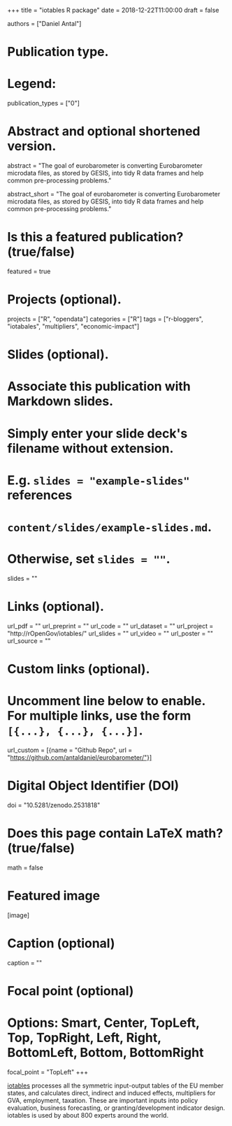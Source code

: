 +++
title = "iotables R package"
date = 2018-12-22T11:00:00
draft = false

authors = ["Daniel Antal"]

# Publication type.
# Legend:

publication_types = ["0"]

# Abstract and optional shortened version.
abstract = "The goal of eurobarometer is converting Eurobarometer microdata files, as stored by GESIS, into tidy R data frames and help common pre-processing problems."

abstract_short = "The goal of eurobarometer is converting Eurobarometer microdata files, as stored by GESIS, into tidy R data frames and help common pre-processing problems."

# Is this a featured publication? (true/false)
featured = true

# Projects (optional).
projects = ["R", "opendata"]
categories = ["R"]
tags = ["r-bloggers", "iotabales", "multipliers", "economic-impact"]

# Slides (optional).
#   Associate this publication with Markdown slides.
#   Simply enter your slide deck's filename without extension.
#   E.g. `slides = "example-slides"` references 
#   `content/slides/example-slides.md`.
#   Otherwise, set `slides = ""`.
slides = ""

# Links (optional).
url_pdf = ""
url_preprint = ""
url_code = ""
url_dataset = ""
url_project = "http://rOpenGov/iotables/"
url_slides = ""
url_video = ""
url_poster = ""
url_source = ""

# Custom links (optional).
#   Uncomment line below to enable. For multiple links, use the form `[{...}, {...}, {...}]`.
url_custom = [{name = "Github Repo", url = "https://github.com/antaldaniel/eurobarometer/"}]

# Digital Object Identifier (DOI)
doi = "10.5281/zenodo.2531818"

# Does this page contain LaTeX math? (true/false)
math = false

# Featured image
[image]
  # Caption (optional)
  caption = ""

  # Focal point (optional)
  # Options: Smart, Center, TopLeft, Top, TopRight, Left, Right, BottomLeft, Bottom, BottomRight
  focal_point = "TopLeft"
+++

[iotables](http://iotables.ceemid.eu/) processes all the symmetric input-output tables of the EU member states, and calculates direct, indirect and induced effects, multipliers for GVA, employment, taxation. These are important inputs into policy evaluation, business forecasting, or granting/development indicator design. iotables is used by about 800 experts around the world. 
